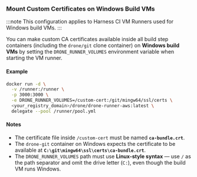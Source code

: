 ### Mount Custom Certificates on Windows Build VMs

:::note
This configuration applies to Harness CI VM Runners used for Windows build VMs.
:::

You can make custom CA certificates available inside all build step containers (including the `drone/git` clone container) on **Windows build VMs** by setting the `DRONE_RUNNER_VOLUMES` environment variable when starting the VM runner.

#### Example

```bash
docker run -d \
  -v /runner:/runner \
  -p 3000:3000 \
  -e DRONE_RUNNER_VOLUMES=/custom-cert:/git/mingw64/ssl/certs \
  <your_registry_domain>/drone/drone-runner-aws:latest \
  delegate --pool /runner/pool.yml
```

#### Notes

* The certificate file inside `/custom-cert` must be named **`ca-bundle.crt`**.
* The `drone-git` container on Windows expects the certificate to be available at
  **`C:\git\mingw64\ssl\certs\ca-bundle.crt`**.
* The `DRONE_RUNNER_VOLUMES` path must use **Linux-style syntax** — use `/` as the path separator and omit the drive letter (`C:`), even though the build VM runs Windows.


